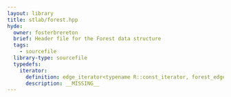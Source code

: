```yaml
---
layout: library
title: stlab/forest.hpp
hyde:
  owner: fosterbrereton
  brief: Header file for the Forest data structure
  tags:
    - sourcefile
  library-type: sourcefile
  typedefs:
    iterator:
      definition: edge_iterator<typename R::const_iterator, forest_edge::leading>
      description: __MISSING__
---
```

